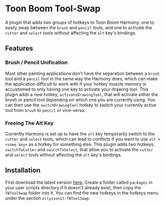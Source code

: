 # Toon Boom Tool-Swap

A plugin that adds two groups of hotkeys to Toon Boom Harmony: one to easily swap between the `brush` and `pencil` tools, and one to activate the `cutter` and `select` tools without affecting the `alt` key's bindings.

## Features

### Brush / Pencil Unification
Most other painting applications don't have the separation between a `brush` tool and a `pencil` tool in the same way the Harmony does, which can make the application difficult to work with if your hotkey muscle memory is accustomed to only having one key to activate your drawing tool. This plugin adds a new hotkey, `activateDrawingTool`, that will activate either the brush or pencil tool depending on which one you are currently using. You can then use the `switchDrawingTool` hotkey to switch your currently active tool from `brush` to `pencil` or vice-versa.

### Freeing The Alt Key
Currently Harmony is set up to have the `alt` key temporarily switch to the `cutter` and `select` tools, which can lead to conflicts if you want to use `alt + <some key>` as a hotkey for something else. This plugin adds two hotkeys, `switchToCutter` and `switchToSelect`, that allow you to activate the `cutter` and `select` tools without affecting the `alt` key's bindings.


## Installation
First download the latest version [here](https://github.com/ollyisonit/toonboom-tool-swap/releases/latest). Create a folder called `packages` in your user scripts directory if it doesn't already exist, then copy the `TBToolSwap` folder into it. You can find the new hotkeys in the hotkeys menu under the section `ollyisonit-TBToolSwap`.